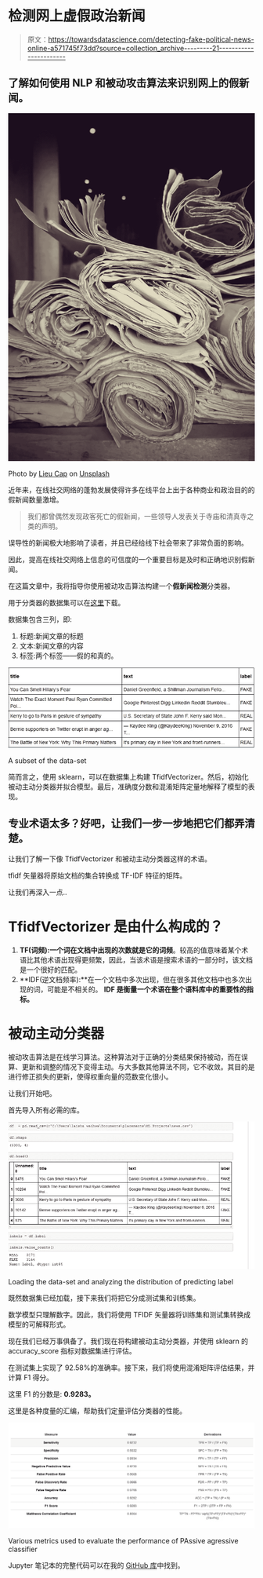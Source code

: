 # 检测网上虚假政治新闻

> 原文：<https://towardsdatascience.com/detecting-fake-political-news-online-a571745f73dd?source=collection_archive---------21----------------------->

## 了解如何使用 NLP 和被动攻击算法来识别网上的假新闻。

![](img/58859e4bd555126cf0d4abec51c01654.png)

Photo by [Lieu Cap](https://unsplash.com/@lieucap?utm_source=unsplash&utm_medium=referral&utm_content=creditCopyText) on [Unsplash](https://unsplash.com/s/photos/newspaper?utm_source=unsplash&utm_medium=referral&utm_content=creditCopyText)

近年来，在线社交网络的蓬勃发展使得许多在线平台上出于各种商业和政治目的的假新闻数量激增。

> 我们都曾偶然发现政客死亡的假新闻，一些领导人发表关于寺庙和清真寺之类的声明。

误导性的新闻极大地影响了读者，并且已经给线下社会带来了非常负面的影响。

因此，提高在线社交网络上信息的可信度的一个重要目标是及时和正确地识别假新闻。

在这篇文章中，我将指导你使用被动攻击算法构建一个**假新闻检测**分类器。

用于分类器的数据集可以在[这里](https://drive.google.com/file/d/1er9NJTLUA3qnRuyhfzuN0XUsoIC4a-_q/view)下载。

数据集包含三列，即:

1.  标题:新闻文章的标题
2.  文本:新闻文章的内容
3.  标签:两个标签——假的和真的。

![](img/2e82d4036811c10d89536def01b7d34f.png)

A subset of the data-set

简而言之，使用 sklearn，可以在数据集上构建 TfidfVectorizer。然后，初始化被动主动分类器并拟合模型。最后，准确度分数和混淆矩阵定量地解释了模型的表现。

## 专业术语太多？好吧，让我们一步一步地把它们都弄清楚。

让我们了解一下像 TfidfVectorizer 和被动主动分类器这样的术语。

tfidf 矢量器将原始文档的集合转换成 TF-IDF 特征的矩阵。

让我们再深入一点..

# TfidfVectorizer 是由什么构成的？

1.  **TF(词频):一个词在文档中出现的次数就是它的词频**。较高的值意味着某个术语比其他术语出现得更频繁，因此，当该术语是搜索术语的一部分时，该文档是一个很好的匹配。
2.  **IDF(逆文档频率):**在一个文档中多次出现，但在很多其他文档中也多次出现的词，可能是不相关的。 **IDF 是衡量一个术语在整个语料库中的重要性的指标。**

# 被动主动分类器

被动攻击算法是在线学习算法。这种算法对于正确的分类结果保持被动，而在误算、更新和调整的情况下变得主动。与大多数其他算法不同，它不收敛。其目的是进行修正损失的更新，使得权重向量的范数变化很小。

让我们开始吧。

首先导入所有必需的库。

![](img/e78da93279a721115644f2a3be0aac18.png)

Loading the data-set and analyzing the distribution of predicting label

既然数据集已经加载，接下来我们将把它分成测试集和训练集。

数学模型只理解数字。因此，我们将使用 TFIDF 矢量器将训练集和测试集转换成模型的可解释形式。

现在我们已经万事俱备了。我们现在将构建被动主动分类器，并使用 sklearn 的 accuracy_score 指标对数据集进行评估。

在测试集上实现了 92.58%的准确率。接下来，我们将使用混淆矩阵评估结果，并计算 F1 得分。

这里 F1 的分数是: **0.9283。**

这里是各种度量的汇编，帮助我们定量评估分类器的性能。

![](img/2f852ffb0fd1a1eeb3f0a50af26b1a99.png)

Various metrics used to evaluate the performance of PAssive agressive classifier

Jupyter 笔记本的完整代码可以在我的 [GitHub 库](https://github.com/laishawadhwa/Fake-News-Detector)中找到。